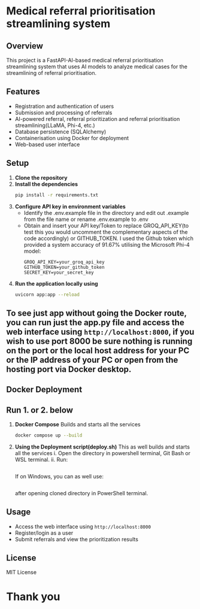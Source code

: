 # Medical referral prioritisation streamlining system

## Overview
This project is a FastAPI-AI-based medical referral prioritisation streamlining system that uses AI models to analyze medical cases for the streamlining of referral prioritisation.

## Features
- Registration and authentication of users
- Submission and processing of referrals
- AI-powered referral, referral prioritization and referral prioritisation streamlining(LLaMA, Phi-4, etc.)
- Database persistence (SQLAlchemy)
- Containerisation using Docker for deployment
- Web-based user interface

## Setup

1. **Clone the repository**
2. **Install the dependencies**
   ```bash
   pip install -r requirements.txt
   ```
3. **Configure API key in environment variables**
   - Identify the .env.example file in the directory and edit out .example from the file name or rename .env.example to .env
   - Obtain and insert your API key/Token to replace GROQ_API_KEY(to test this you would uncomment the complementary aspects of the code accordingly) or GITHUB_TOKEN. I used the Github token which provided a system accuracy of 91.67% utilising the Microsoft Phi-4 model:
     ```eg.
     GROQ_API_KEY=your_groq_api_key
     GITHUB_TOKEN=your_github_token
     SECRET_KEY=your_secret_key
     ```
4. **Run the application locally using**
   ```bash
   uvicorn app:app --reload
   ```
## To see just app without going the Docker route, you can run just the app.py file and access the web interface using `http://localhost:8000`, if you wish to use port 8000 be sure nothing is running on the port or the local host address for your PC or the IP address of your PC or open from the hosting port via Docker desktop.

## Docker Deployment
## Run 1. or 2. below
1. **Docker Compose**
Builds and starts all the services
   ```bash
   docker compose up --build
   ```

2. **Using the Deployment script(deploy.sh)**
   This as well builds and starts all the services
   i. Open the directory in powershell terminal, Git Bash or WSL terminal. 
   ii. Run:
      ```./deploy.sh
   ````
   If on Windows, you can as well use:  
   ```bash ./deploy.sh
   ````
    after opening cloned directory in PowerShell terminal.


## Usage
- Access the web interface using `http://localhost:8000`
- Register/login as a user
- Submit referrals and view the prioritization results

## License
MIT License

# Thank you
